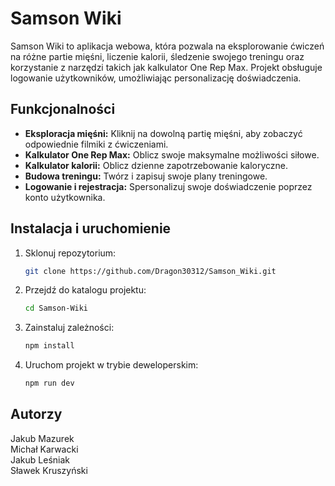 # Samson Wiki

Samson Wiki to aplikacja webowa, która pozwala na eksplorowanie ćwiczeń na różne partie mięśni, liczenie kalorii, śledzenie swojego treningu oraz korzystanie z narzędzi takich jak kalkulator One Rep Max. Projekt obsługuje logowanie użytkowników, umożliwiając personalizację doświadczenia.

## Funkcjonalności

- **Eksploracja mięśni:** Kliknij na dowolną partię mięśni, aby zobaczyć odpowiednie filmiki z ćwiczeniami.
- **Kalkulator One Rep Max:** Oblicz swoje maksymalne możliwości siłowe.
- **Kalkulator kalorii:** Oblicz dzienne zapotrzebowanie kaloryczne.
- **Budowa treningu:** Twórz i zapisuj swoje plany treningowe.
- **Logowanie i rejestracja:** Spersonalizuj swoje doświadczenie poprzez konto użytkownika.

## Instalacja i uruchomienie

1. Sklonuj repozytorium:

   ```bash
   git clone https://github.com/Dragon30312/Samson_Wiki.git
   ```

2. Przejdź do katalogu projektu:

   ```bash
   cd Samson-Wiki
   ```

3. Zainstaluj zależności:

   ```bash
   npm install
   ```

4. Uruchom projekt w trybie deweloperskim:

   ```bash
   npm run dev
   ```



## Autorzy

Jakub Mazurek\
Michał Karwacki\
Jakub Leśniak\
Sławek Kruszyński


##
